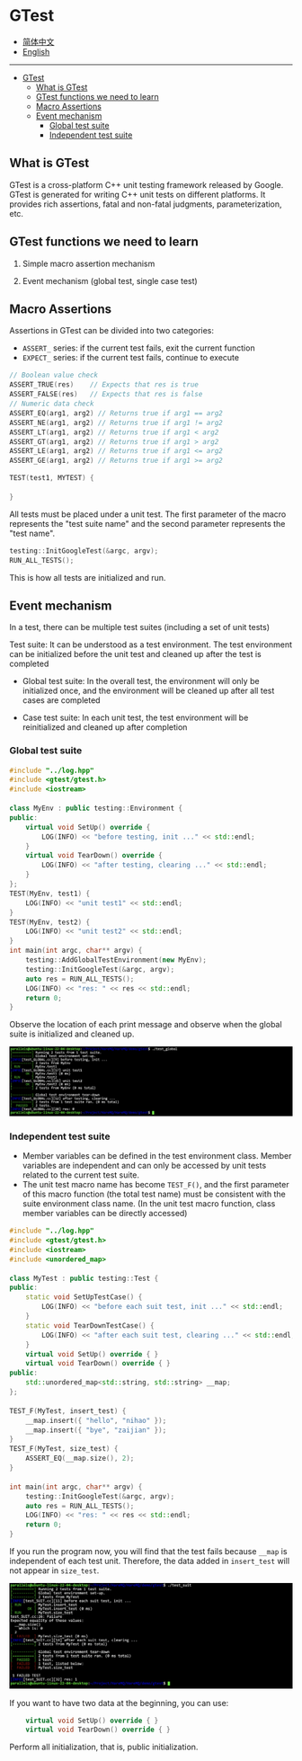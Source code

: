 # GTest

- [简体中文](./gtest.md)
- [English](./gtest-en.md)

***
- [GTest](#gtest)
  - [What is GTest](#what-is-gtest)
  - [GTest functions we need to learn](#gtest-functions-we-need-to-learn)
  - [Macro Assertions](#macro-assertions)
  - [Event mechanism](#event-mechanism)
    - [Global test suite](#global-test-suite)
    - [Independent test suite](#independent-test-suite)

## What is GTest

GTest is a cross-platform C++ unit testing framework released by Google. GTest is generated for writing C++ unit tests on different platforms. It provides rich assertions, fatal and non-fatal judgments, parameterization, etc.

## GTest functions we need to learn

1. Simple macro assertion mechanism

2. Event mechanism (global test, single case test)

## Macro Assertions

Assertions in GTest can be divided into two categories:
- `ASSERT_` series: if the current test fails, exit the current function
- `EXPECT_` series: if the current test fails, continue to execute

```cpp
// Boolean value check
ASSERT_TRUE(res)    // Expects that res is true
ASSERT_FALSE(res)   // Expects that res is false
// Numeric data check
ASSERT_EQ(arg1, arg2) // Returns true if arg1 == arg2
ASSERT_NE(arg1, arg2) // Returns true if arg1 != arg2
ASSERT_LT(arg1, arg2) // Returns true if arg1 < arg2
ASSERT_GT(arg1, arg2) // Returns true if arg1 > arg2
ASSERT_LE(arg1, arg2) // Returns true if arg1 <= arg2
ASSERT_GE(arg1, arg2) // Returns true if arg1 >= arg2
```

```cpp
TEST(test1, MYTEST) {

}
```
All tests must be placed under a unit test. The first parameter of the macro represents the "test suite name" and the second parameter represents the "test name".

```cpp
testing::InitGoogleTest(&argc, argv);
RUN_ALL_TESTS();
```
This is how all tests are initialized and run.

## Event mechanism

In a test, there can be multiple test suites (including a set of unit tests)

Test suite: It can be understood as a test environment. The test environment can be initialized before the unit test and cleaned up after the test is completed

- Global test suite: In the overall test, the environment will only be initialized once, and the environment will be cleaned up after all test cases are completed

- Case test suite: In each unit test, the test environment will be reinitialized and cleaned up after completion

### Global test suite

```cpp
#include "../log.hpp"
#include <gtest/gtest.h>
#include <iostream>

class MyEnv : public testing::Environment {
public:
    virtual void SetUp() override {
        LOG(INFO) << "before testing, init ..." << std::endl;
    }
    virtual void TearDown() override {
        LOG(INFO) << "after testing, clearing ..." << std::endl;
    }
};
TEST(MyEnv, test1) {
    LOG(INFO) << "unit test1" << std::endl;
}
TEST(MyEnv, test2) {
    LOG(INFO) << "unit test2" << std::endl;
}
int main(int argc, char** argv) {
    testing::AddGlobalTestEnvironment(new MyEnv);
    testing::InitGoogleTest(&argc, argv);
    auto res = RUN_ALL_TESTS();
    LOG(INFO) << "res: " << res << std::endl;
    return 0;
}
```

Observe the location of each print message and observe when the global suite is initialized and cleaned up.

![](./assets/17.png)


### Independent test suite

- Member variables can be defined in the test environment class. Member variables are independent and can only be accessed by unit tests related to the current test suite.
- The unit test macro name has become `TEST_F()`, and the first parameter of this macro function (the total test name) must be consistent with the suite environment class name. (In the unit test macro function, class member variables can be directly accessed)

```cpp
#include "../log.hpp"
#include <gtest/gtest.h>
#include <iostream>
#include <unordered_map>

class MyTest : public testing::Test {
public:
    static void SetUpTestCase() {
        LOG(INFO) << "before each suit test, init ..." << std::endl;
    }
    static void TearDownTestCase() {
        LOG(INFO) << "after each suit test, clearing ..." << std::endl;
    }
    virtual void SetUp() override { }
    virtual void TearDown() override { }
public:
    std::unordered_map<std::string, std::string> __map;
};

TEST_F(MyTest, insert_test) {
    __map.insert({ "hello", "nihao" });
    __map.insert({ "bye", "zaijian" });
}
TEST_F(MyTest, size_test) {
    ASSERT_EQ(__map.size(), 2);
}

int main(int argc, char** argv) {
    testing::InitGoogleTest(&argc, argv);
    auto res = RUN_ALL_TESTS();
    LOG(INFO) << "res: " << res << std::endl;
    return 0;
}
```

If you run the program now, you will find that the test fails because `__map` is independent of each test unit. Therefore, the data added in `insert_test` will not appear in `size_test`.

![](./assets/18.png)


If you want to have two data at the beginning, you can use:

```cpp
    virtual void SetUp() override { }
    virtual void TearDown() override { }
```

Perform all initialization, that is, public initialization.